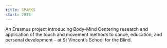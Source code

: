 ```yaml
---
title: SPARKS
start: 2015
---
```


An Erasmus project introducing Body-Mind Centering research and application of the touch and movement methods to dance, education, and personal development – at St Vincent’s School for the Blind.
